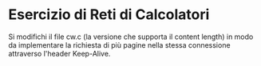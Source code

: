 # Esercizio di Reti di Calcolatori

Si modifichi il file cw.c (la versione che supporta il content length) in modo da implementare la richiesta di più pagine nella stessa connessione attraverso l'header Keep-Alive.
